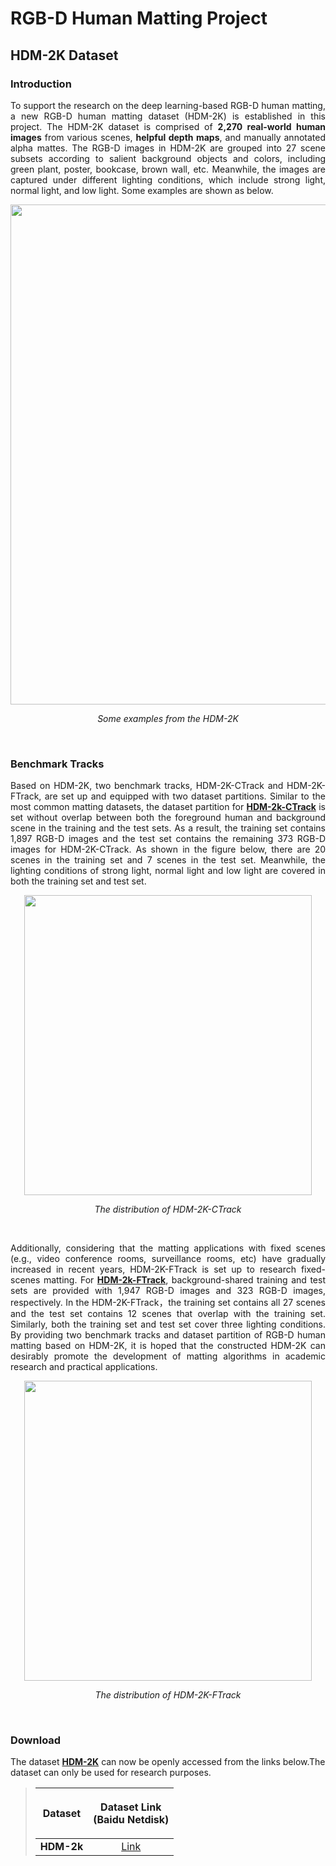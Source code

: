 # RGB-D Human Matting Project
## HDM-2K Dataset
### Introduction
<p align="justify">To support the research on the deep learning-based RGB-D human matting, a new RGB-D human matting dataset (HDM-2K) is established in this project. The HDM-2K dataset is comprised of <strong>2,270 real-world human images</strong> from various scenes, <strong>helpful depth maps</strong>, and manually annotated alpha mattes. The RGB-D images in HDM-2K are grouped into 27 scene subsets according to salient background objects and colors, including green plant, poster, bookcase, brown wall, etc. Meanwhile, the images are captured under different lighting conditions, which include strong light, normal light, and low light. Some examples are shown as below.
 
 <p align="center">
	<img src="https://github.com/rgbd-zml/RGB-D-human-matting/blob/main/demo/dataset/fig2.jpg"  width="760" height="800">
	<p align="center">
		<em>Some examples from the HDM-2K</em>
	</p>
</p>
<br/>

 ### Benchmark Tracks
 <p align="justify">Based on HDM-2K, two benchmark tracks, HDM-2K-CTrack and HDM-2K-FTrack, are set up and equipped with two dataset partitions. Similar to the most common matting datasets, the dataset partition for <a href="#HDM-2k-CTrack"><strong>HDM-2k-CTrack</strong></a> is set without overlap between both the foreground human and background scene in the training and the test sets. As a result, the training set contains 1,897 RGB-D images and the test set contains the remaining 373 RGB-D images for HDM-2K-CTrack. As shown in the figure below, there are 20 scenes in the training set and 7 scenes in the test set. Meanwhile, the lighting conditions of strong light, normal light and low light are covered in both the training set and test set. 

 <p align="center">
	<img src="https://github.com/rgbd-zml/RGB-D-human-matting/blob/main/demo/dataset/HDM2KCTrack.jpg"  width="460" height="480">
	<p align="center">
		<em>The distribution of HDM-2K-CTrack</em>
	</p>
</p>
<br/>
<p align="justify">Additionally, considering that the matting applications with fixed scenes (e.g., video conference rooms, surveillance rooms, etc) have gradually increased in recent years, HDM-2K-FTrack is set up to research fixed-scenes matting. For <a href="#HDM-2k-FTrack"><strong>HDM-2k-FTrack</strong></a>, background-shared training and test sets are provided with 1,947 RGB-D images and 323 RGB-D images, respectively. In the HDM-2K-FTrack，the training set contains all 27 scenes and the test set contains 12 scenes that overlap with the training set. Similarly, both the training set and test set cover three lighting conditions. By providing two benchmark tracks and dataset partition of RGB-D human matting based on HDM-2K, it is hoped that the constructed HDM-2K can desirably promote the development of matting algorithms in academic research and practical applications.
 
 <p align="center">
	<img src="https://github.com/rgbd-zml/RGB-D-human-matting/blob/main/demo/dataset/HDM2KFTrack.jpg"  width="460" height="480">
	<p align="center">
		<em>The distribution of HDM-2K-FTrack</em>
	</p>
</p>
<br/>
  
###  Download
The dataset <a href="#HDM-2k"><strong>HDM-2K</strong></a> can now be openly accessed from the links below.The dataset can only be used for research purposes.
> | Dataset | <p>Dataset Link<br>(Baidu Netdisk)</p> | 
> | :----:| :----: | 
> |<strong>HDM-2k</strong>|[Link]()|
> 


